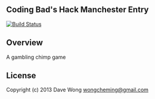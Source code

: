 ## Coding Bad's Hack Manchester Entry
[![Build Status](https://travis-ci.org/EdJ/hackmcr-codingbad-node.png?branch=master)](https://travis-ci.org/EdJ/hackmcr-codingbad-node)

## Overview

A gambling chimp game

## License

Copyright (c) 2013 Dave Wong wongcheming@gmail.com
